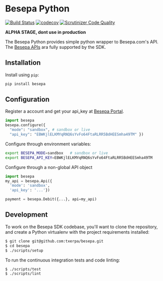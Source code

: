 # Besepa Python 
[![Build Status](https://travis-ci.org/txerpa/besepa-python.svg?branch=master)](https://travis-ci.org/txerpa/besepa-python) [![codecov](https://codecov.io/gh/txerpa/besepa-python/branch/master/graph/badge.svg)](https://codecov.io/gh/txerpa/besepa-python) [![Scrutinizer Code Quality](https://scrutinizer-ci.com/g/txerpa/besepa-python/badges/quality-score.png?b=master)](https://scrutinizer-ci.com/g/txerpa/besepa-python/?branch=master)

**ALPHA STAGE, dont use in production**

The Besepa Python provides simple python wrapper to Besepa.com's API. The [Besepa APIs](http://docs.besepaen.apiary.io/) ara fully supported by the SDK.


## Installation

Install using `pip`:
```sh
pip install besepa
```

## Configuration

Register a account and get your api_key at [Besepa Portal](http://www.besepa.com/).

```python
import besepa
besepa.configure({
  "mode": "sandbox", # sandbox or live
  "api_key": "EBWKjlELKMYqRNQ6sYvFo64FtaRLRR5BdHEESmha49TM" })
```

Configure through environment variables:
```sh
export BESEPA_MODE=sandbox   # sandbox or live
export BESEPA_API_KEY=EBWKjlELKMYqRNQ6sYvFo64FtaRLRR5BdHEESmha49TM
```

Configure through a non-global API object
```python
import besepa
my_api = besepa.Api({
  'mode': 'sandbox',
  'api_key': '...'})

payment = besepa.Debit({...}, api=my_api)
```

## Development

To work on the Besepa SDK codebase, you'll want to clone the repository,
and create a Python virtualenv with the project requirements installed:
```bash
$ git clone git@github.com:txerpa/besepa.git
$ cd besepa
$ ./scripts/setup
```
To run the continuous integration tests and code linting:
```bash
$ ./scripts/test
$ ./scripts/lint
```
